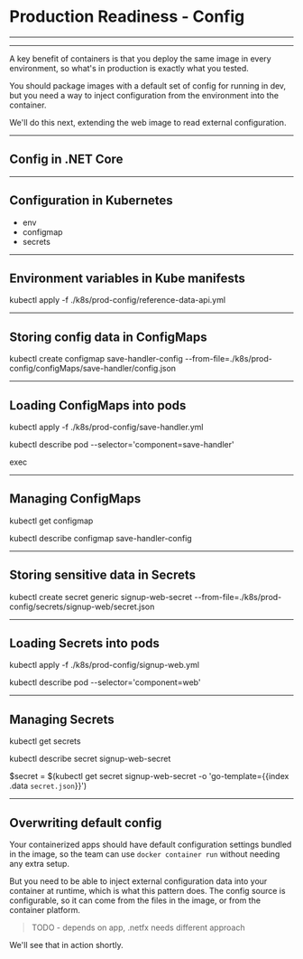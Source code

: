 # Production Readiness - Config

---

<section data-background-image="/img/prod/Slide6.PNG">

---

A key benefit of containers is that you deploy the same image in every environment, so what's in production is exactly what you tested.

You should package images with a default set of config for running in dev, but you need a way to inject configuration from the environment into the container.

We'll do this next, extending the web image to read external configuration.

---

## Config in .NET Core

---

## Configuration in Kubernetes

- env
- configmap
- secrets

---

## Environment variables in Kube manifests

kubectl apply -f ./k8s/prod-config/reference-data-api.yml

---

## Storing config data in ConfigMaps

kubectl create configmap save-handler-config --from-file=./k8s/prod-config/configMaps/save-handler/config.json

---

## Loading ConfigMaps into pods

kubectl apply -f ./k8s/prod-config/save-handler.yml

kubectl describe pod --selector='component=save-handler'

exec

---

## Managing ConfigMaps

kubectl get configmap

kubectl describe configmap save-handler-config

---

## Storing sensitive data in Secrets

kubectl create secret generic signup-web-secret --from-file=./k8s/prod-config/secrets/signup-web/secret.json

---

## Loading Secrets into pods

kubectl apply -f ./k8s/prod-config/signup-web.yml

kubectl describe pod --selector='component=web'

---

## Managing Secrets

kubectl get secrets

kubectl describe secret signup-web-secret

$secret = $(kubectl get secret signup-web-secret -o 'go-template={{index .data `secret.json`}}')

[System.Text.Encoding]::Ascii.GetString([System.Convert]::FromBase64String(\$secret))

---

## Overwriting default config

Your containerized apps should have default configuration settings bundled in the image, so the team can use `docker container run` without needing any extra setup.

But you need to be able to inject external configuration data into your container at runtime, which is what this pattern does. The config source is configurable, so it can come from the files in the image, or from the container platform.

> TODO - depends on app, .netfx needs different approach

We'll see that in action shortly.
